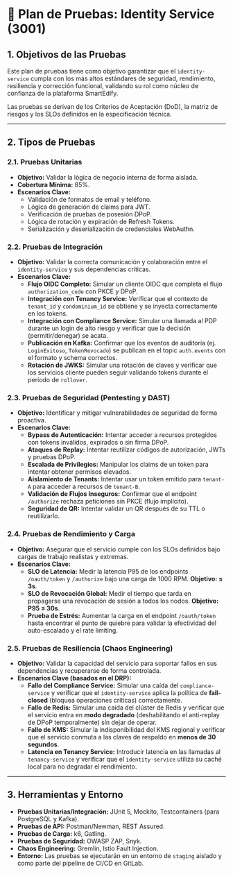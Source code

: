 # 🧪 Plan de Pruebas: Identity Service (3001)

## 1. Objetivos de las Pruebas

Este plan de pruebas tiene como objetivo garantizar que el `identity-service` cumpla con los más altos estándares de seguridad, rendimiento, resiliencia y corrección funcional, validando su rol como núcleo de confianza de la plataforma SmartEdify.

Las pruebas se derivan de los Criterios de Aceptación (DoD), la matriz de riesgos y los SLOs definidos en la especificación técnica.

---

## 2. Tipos de Pruebas

### 2.1. Pruebas Unitarias

- **Objetivo:** Validar la lógica de negocio interna de forma aislada.
- **Cobertura Mínima:** 85%.
- **Escenarios Clave:**
  - Validación de formatos de email y teléfono.
  - Lógica de generación de claims para JWT.
  - Verificación de pruebas de posesión DPoP.
  - Lógica de rotación y expiración de Refresh Tokens.
  - Serialización y deserialización de credenciales WebAuthn.

### 2.2. Pruebas de Integración

- **Objetivo:** Validar la correcta comunicación y colaboración entre el `identity-service` y sus dependencias críticas.
- **Escenarios Clave:**
  - **Flujo OIDC Completo:** Simular un cliente OIDC que completa el flujo `authorization_code` con PKCE y DPoP.
  - **Integración con Tenancy Service:** Verificar que el contexto de `tenant_id` y `condominium_id` se obtiene y se inyecta correctamente en los tokens.
  - **Integración con Compliance Service:** Simular una llamada al PDP durante un login de alto riesgo y verificar que la decisión (permitir/denegar) se acata.
  - **Publicación en Kafka:** Confirmar que los eventos de auditoría (ej. `LoginExitoso`, `TokenRevocado`) se publican en el topic `auth.events` con el formato y schema correctos.
  - **Rotación de JWKS:** Simular una rotación de claves y verificar que los servicios cliente pueden seguir validando tokens durante el período de `rollover`.

### 2.3. Pruebas de Seguridad (Pentesting y DAST)

- **Objetivo:** Identificar y mitigar vulnerabilidades de seguridad de forma proactiva.
- **Escenarios Clave:**
  - **Bypass de Autenticación:** Intentar acceder a recursos protegidos con tokens inválidos, expirados o sin firma DPoP.
  - **Ataques de Replay:** Intentar reutilizar códigos de autorización, JWTs y pruebas DPoP.
  - **Escalada de Privilegios:** Manipular los claims de un token para intentar obtener permisos elevados.
  - **Aislamiento de Tenants:** Intentar usar un token emitido para `tenant-A` para acceder a recursos de `tenant-B`.
  - **Validación de Flujos Inseguros:** Confirmar que el endpoint `/authorize` rechaza peticiones sin PKCE (flujo implícito).
  - **Seguridad de QR:** Intentar validar un QR después de su TTL o reutilizarlo.

### 2.4. Pruebas de Rendimiento y Carga

- **Objetivo:** Asegurar que el servicio cumple con los SLOs definidos bajo cargas de trabajo realistas y extremas.
- **Escenarios Clave:**
  - **SLO de Latencia:** Medir la latencia P95 de los endpoints `/oauth/token` y `/authorize` bajo una carga de 1000 RPM. **Objetivo: ≤ 3s**.
  - **SLO de Revocación Global:** Medir el tiempo que tarda en propagarse una revocación de sesión a todos los nodos. **Objetivo: P95 ≤ 30s**.
  - **Prueba de Estrés:** Aumentar la carga en el endpoint `/oauth/token` hasta encontrar el punto de quiebre para validar la efectividad del auto-escalado y el rate limiting.

### 2.5. Pruebas de Resiliencia (Chaos Engineering)

- **Objetivo:** Validar la capacidad del servicio para soportar fallos en sus dependencias y recuperarse de forma controlada.
- **Escenarios Clave (basados en el DRP):**
  - **Fallo del Compliance Service:** Simular una caída del `compliance-service` y verificar que el `identity-service` aplica la política de **fail-closed** (bloquea operaciones críticas) correctamente.
  - **Fallo de Redis:** Simular una caída del clúster de Redis y verificar que el servicio entra en **modo degradado** (deshabilitando el anti-replay de DPoP temporalmente) sin dejar de operar.
  - **Fallo de KMS:** Simular la indisponibilidad del KMS regional y verificar que el servicio conmuta a las claves de respaldo en **menos de 30 segundos**.
  - **Latencia en Tenancy Service:** Introducir latencia en las llamadas al `tenancy-service` y verificar que el `identity-service` utiliza su caché local para no degradar el rendimiento.

---

## 3. Herramientas y Entorno

- **Pruebas Unitarias/Integración:** JUnit 5, Mockito, Testcontainers (para PostgreSQL y Kafka).
- **Pruebas de API:** Postman/Newman, REST Assured.
- **Pruebas de Carga:** k6, Gatling.
- **Pruebas de Seguridad:** OWASP ZAP, Snyk.
- **Chaos Engineering:** Gremlin, Istio Fault Injection.
- **Entorno:** Las pruebas se ejecutarán en un entorno de `staging` aislado y como parte del pipeline de CI/CD en GitLab.
